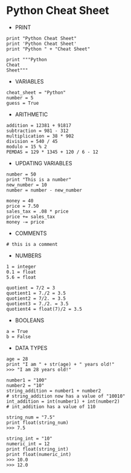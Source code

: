 # Python Cheat Sheet

- PRINT

```
print "Python Cheat Sheet"
print 'Python Cheat Sheet'
print "Python " + "Cheat Sheet"

print """Python
Cheat
Sheet"""
```

- VARIABLES

```
cheat_sheet = "Python"
number = 5
guess = True
```

- ARITHMETIC

```
addition = 12381 + 91817
subtraction = 981 - 312
multiplication = 38 * 902
division = 540 / 45
modulo = 15 % 2
PEMDAS = 129 * 1345 + 120 / 6 - 12
```

- UPDATING VARIABLES

```
number = 50
print "This is a number"
new_number = 10
number = number - new_number

money = 40
price = 7.50
sales_tax = .08 * price
price += sales_tax
money -= price
```

- COMMENTS

```
# this is a comment
```

- NUMBERS

```
1 = integer
0.1 = float
5.6 = float

quotient = 7/2 = 3
quotient1 = 7./2 = 3.5
quotient2 = 7/2. = 3.5
quotient3 = 7./2. = 3.5
quotient4 = float(7)/2 = 3.5
```

- BOOLEANS

```
a = True
b = False
```

- DATA TYPES

```
age = 28
print "I am " + str(age) + " years old!"
>>> "I am 28 years old!"

number1 = "100"
number2 = "10"
string_addition = number1 + number2 
# string_addition now has a value of "10010"
int_addition = int(number1) + int(number2)
# int_addition has a value of 110

string_num = "7.5"
print float(string_num)
>>> 7.5

string_int = "10"
numeric_int = 12
print float(string_int)
print float(numeric_int)
>>> 10.0
>>> 12.0
```

